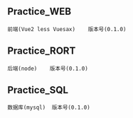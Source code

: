 ## Practice_WEB

```
前端(Vue2 less Vuesax)	版本号(0.1.0)
```

## Practice_RORT

```
后端(node)	版本号(0.1.0)
```

## Practice_SQL

```
数据库(mysql)	版本号(0.1.0)
```

